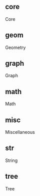 ## core
  Core
## geom
  Geometry
## graph
  Graph
## math
  Math
## misc
  Miscellaneous
## str
  String
## tree 
  Tree
